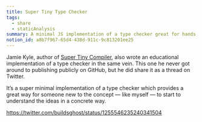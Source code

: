 ```yaml
---
title: Super Tiny Type Checker
tags:
  - share
  - staticAnalysis
summary: A minimal JS implementation of a type checker great for hands on learners
notion_id: a8b7f967-65d4-438d-911c-9c813201ee25
---
```

Jamie Kyle, author of [Super Tiny Compiler](https://jordaneldredge.com/notes/9f2687e9-f871-4da3-b251-48b04b5f2be7/), also wrote an educational implementation of a type checker in the same vein. This one he never got around to publishing publicly on GitHub, but he did share it as a thread on Twitter.

It’s a super minimal implementation of a type checker which provides a great way for someone new to the concept — like myself — to start to understand the ideas in a concrete way.

<https://twitter.com/buildsghost/status/1255546235240341504>
